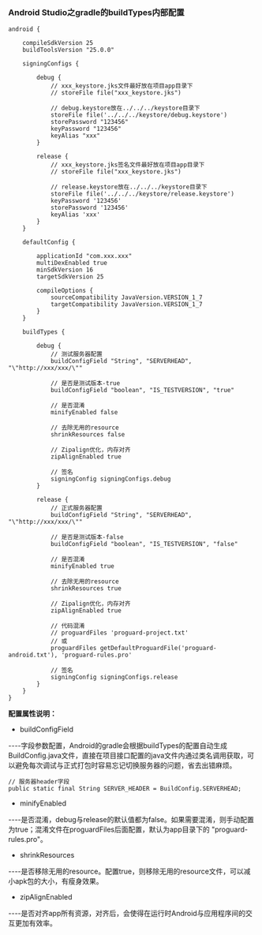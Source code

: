 ### Android Studio之gradle的buildTypes内部配置

```
android {

    compileSdkVersion 25
    buildToolsVersion "25.0.0"

    signingConfigs {
    
        debug {
            // xxx_keystore.jks文件最好放在项目app目录下
            // storeFile file("xxx_keystore.jks")
        
            // debug.keystore放在../../../keystore目录下
            storeFile file('../../../keystore/debug.keystore')
            storePassword "123456"
            keyPassword "123456"
            keyAlias "xxx"
        }
        
        release {
            // xxx_keystore.jks签名文件最好放在项目app目录下
            // storeFile file("xxx_keystore.jks")
            
            // release.keystore放在../../../keystore目录下
            storeFile file('../../../keystore/release.keystore')
            keyPassword '123456'
            storePassword '123456'
            keyAlias 'xxx'
        }
    }

    defaultConfig {
    
        applicationId "com.xxx.xxx"
        multiDexEnabled true
        minSdkVersion 16
        targetSdkVersion 25
        
        compileOptions {
            sourceCompatibility JavaVersion.VERSION_1_7
            targetCompatibility JavaVersion.VERSION_1_7
        }
    }

    buildTypes {
        
        debug {
            // 测试服务器配置
            buildConfigField "String", "SERVERHEAD", "\"http://xxx/xxx/\""
            
            // 是否是测试版本-true
            buildConfigField "boolean", "IS_TESTVERSION", "true"
            
            // 是否混淆
            minifyEnabled false
            
            // 去除无用的resource
            shrinkResources false

            // Zipalign优化，内存对齐
            zipAlignEnabled true
            
            // 签名
            signingConfig signingConfigs.debug
        }
        
        release {
            // 正式服务器配置
            buildConfigField "String", "SERVERHEAD", "\"http://xxx/xxx/\""
        
            // 是否是测试版本-false
            buildConfigField "boolean", "IS_TESTVERSION", "false"

            // 是否混淆
            minifyEnabled true

            // 去除无用的resource
            shrinkResources true

            // Zipalign优化，内存对齐
            zipAlignEnabled true
            
            // 代码混淆
            // proguardFiles 'proguard-project.txt'
            // 或
            proguardFiles getDefaultProguardFile('proguard-android.txt'), 'proguard-rules.pro'
            
            // 签名
            signingConfig signingConfigs.release
        }
    }
}
```

**配置属性说明：**

- buildConfigField

----字段参数配置，Android的gradle会根据buildTypes的配置自动生成BuildConfig.java文件，直接在项目接口配置的java文件内通过类名调用获取，可以避免每次调试与正式打包时容易忘记切换服务器的问题，省去出错麻烦。

```
// 服务器header字段
public static final String SERVER_HEADER = BuildConfig.SERVERHEAD;
```

- minifyEnabled

----是否混淆，debug与release的默认值都为false。如果需要混淆，则手动配置为true；混淆文件在proguardFiles后面配置，默认为app目录下的 "proguard-rules.pro"。

- shrinkResources

----是否移除无用的resource。配置true，则移除无用的resource文件，可以减小apk包的大小，有瘦身效果。
        
- zipAlignEnabled

----是否对齐app所有资源，对齐后，会使得在运行时Android与应用程序间的交互更加有效率。
